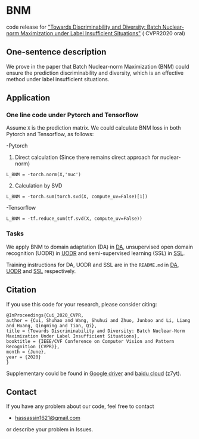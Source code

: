 # BNM
code release for ["Towards Discriminability and Diversity: Batch Nuclear-norm Maximization under Label Insufficient Situations"](https://arxiv.org/abs/2003.12237) ( CVPR2020 oral)

## One-sentence description
We prove in the paper that Batch Nuclear-norm Maximization (BNM) could ensure the prediction discriminability and diversity, which is an effective method under label insufficient situations.

## Application

### One line code under Pytorch and Tensorflow

Assume `X` is the prediction matrix. We could calculate BNM loss in both Pytorch and Tensorflow, as follows:
 
-Pytorch

1. Direct calculation (Since there remains direct approach for nuclear-norm)
```
L_BNM = -torch.norm(X,'nuc')
```
2. Calculation by SVD
```
L_BNM = -torch.sum(torch.svd(X, compute_uv=False)[1])
```
-Tensorflow
```
L_BNM = -tf.reduce_sum(tf.svd(X, compute_uv=False))
```

### Tasks
We apply BNM to domain adaptation (DA) in [DA](DA), unsupervised open domain recognition (UODR) in [UODR](UODR) and semi-supervised learning (SSL) in [SSL](SSL).

Training instructions for DA, UODR and SSL are in the `README.md` in [DA](DA), [UODR](UODR) and [SSL](SSL) respectively.

## Citation
If you use this code for your research, please consider citing:
```
@InProceedings{Cui_2020_CVPR,
author = {Cui, Shuhao and Wang, Shuhui and Zhuo, Junbao and Li, Liang and Huang, Qingming and Tian, Qi},
title = {Towards Discriminability and Diversity: Batch Nuclear-Norm Maximization Under Label Insufficient Situations},
booktitle = {IEEE/CVF Conference on Computer Vision and Pattern Recognition (CVPR)},
month = {June},
year = {2020}
}
```
Supplementary could be found in [Google driver](https://drive.google.com/file/d/15WOL2wFCSYVbPQfZ0OOSwtBXlcvgw8kA/view?usp=sharing)
 and [baidu cloud](https://pan.baidu.com/s/1eZAguvOXUOa0k_sietA8Zg) (z7yt).
 
## Contact
If you have any problem about our code, feel free to contact
- hassassin1621@gmail.com

or describe your problem in Issues.
